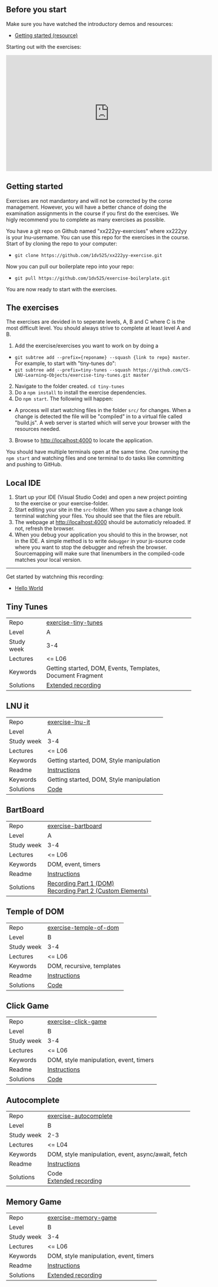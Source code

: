 ## Before you start
Make sure you have watched the introductory demos and resources:

* [Getting started (resource)](https://coursepress.lnu.se/kurs/introduction-to-web-programming/getting-started/)


Starting out with the exercises:
<iframe width="560" height="315" src="https://www.youtube.com/embed/2l8EpHhPDOk" frameborder="0" allow="autoplay; encrypted-media" allowfullscreen></iframe>

## Getting started
Exercises are not mandantory and will not be corrected by the corse management. However, you will have a better chance of doing the examination assignments in the course if you first do the exercises. We higly recommend you to complete as many exercises as possible.

You have a git repo on Github named "xx222yy-exercises" where xx222yy is your lnu-username. You can use this repo for the exercises in the course. Start of by cloning the repo to your computer:
* `git clone https://github.com/1dv525/xx222yy-exercise.git`

Now you can pull our boilerplate repo into your repo:
* `git pull https://github.com/1dv525/exercise-boilerplate.git`

You are now ready to start with the exercises.

## The exercises

The exercises are devided in to seperate levels, A, B and C where C is the most difficult level. You should always strive to complete at least level A and B.

1. Add the exercise/exercises you want to work on by doing a 
 * `git subtree add --prefix={reponame} --squash {link to repo} master`. For example, to start with "tiny-tunes do": 
 * `git subtree add --prefix=tiny-tunes --squash https://github.com/CS-LNU-Learning-Objects/exercise-tiny-tunes.git master`
2. Navigate to the folder created. `cd tiny-tunes`
3. Do a `npm install` to install the exercise dependencies. 
2. Do `npm start`. The following will happen:
  * A process will start watching files in the folder `src/` for changes. When a change is detected the file will be "compiled" in to a virtual file called "build.js". A web server is started which will serve your browser with the resources needed.
3. Browse to [http://localhost:4000](http://localhost:4000) to locate the application.

You should have multiple terminals open at the same time. One running the `npm start` and watching files and one terminal to do tasks like committing and pushing to GitHub. 

## Local IDE
1. Start up your IDE (Visual Studio Code) and open a new project pointing to the exercise or your exercise-folder. 
2. Start editing your site in the `src`-folder. When you save a change look terminal watching your files. You should see that the files are rebuilt. 
3. The webpage at [http://localhost:4000](http://localhost:4000) should be automaticly reloaded. If not, refresh the browser.
4. When you debug your application you should to this in the browser, not in the IDE. A simple method is to write `debugger` in your js-source code where you want to stop the debugger and refresh the browser. Sourcemapping will make sure that linenumbers in the compiled-code matches your local version.


***
Get started by watchning this recording:
- [Hello World](https://youtu.be/6hulSdvn3Mg)


## Tiny Tunes
|  |  |
| ------------- | ------------- |
|  Repo | [exercise-tiny-tunes](https://github.com/CS-LNU-Learning-Objects/exercise-tiny-tunes) |
| Level  | A  |
| Study week  | 3-4 |
| Lectures| <= L06 |
| Keywords| Getting started, DOM, Events, Templates, Document Fragment|
| Solutions| [Extended recording](https://youtu.be/62MHJjvvur4) |

## LNU it
|  |  |
| ------------- | ------------- |
|  Repo | [exercise-lnu-it](https://github.com/CS-LNU-Learning-Objects/exercise-lnu-it) |
| Level  | A  |
| Study week  | 3-4 |
| Lectures| <= L06 |
| Keywords| Getting started, DOM, Style manipulation|
| Readme | [Instructions](https://github.com/CS-LNU-Learning-Objects/client-side-javascript-exercise/blob/lnu-it/exercise/lnu-it/README.md)|
| Keywords| Getting started, DOM, Style manipulation|
|Solutions| [Code](https://github.com/CS-LNU-Learning-Objects/exercise-lnu-it/tree/solution)|

## BartBoard
|  |  |
| ------------- | ------------- |
|  Repo | [exercise-bartboard](https://github.com/CS-LNU-Learning-Objects/exercise-bartboard) |
| Level  | A  |
| Study week  | 3-4 |
| Lectures| <= L06 |
| Keywords| DOM, event, timers|
| Readme | [Instructions](https://github.com/CS-LNU-Learning-Objects/exercise-bartboard/blob/master/README.md)|
| Solutions | [Recording Part 1 (DOM)](https://youtu.be/jBLruMu5pOs)<br>[Recording Part 2 (Custom Elements)](https://youtu.be/7fAUyQJsOLQ)|


## Temple of DOM
|  |  |
| ------------- | ------------- |
|  Repo | [exercise-temple-of-dom](https://github.com/CS-LNU-Learning-Objects/exercise-temple-of-dom) |
| Level  | B  |
| Study week  | 3-4 |
| Lectures| <= L06 |
| Keywords| DOM, recursive, templates|
| Readme | [Instructions](https://github.com/CS-LNU-Learning-Objects/exercise-temple-of-dom/blob/master/README.md)|
| Solutions | [Code](https://github.com/CS-LNU-Learning-Objects/exercise-temple-of-dom/tree/solution) |

## Click Game
|  |  |
| ------------- | ------------- |
|  Repo | [exercise-click-game](https://github.com/CS-LNU-Learning-Objects/exercise-click-game) |
| Level  | B  |
| Study week  | 3-4 |
| Lectures| <= L06 |
| Keywords| DOM, style manipulation, event, timers|
| Readme | [Instructions](https://github.com/CS-LNU-Learning-Objects/exercise-click-game/blob/master/README.md)|
| Solutions| [Code](https://github.com/CS-LNU-Learning-Objects/exercise-click-game/tree/solution) |

## Autocomplete
|  |  |
| ------------- | ------------- |
|  Repo | [exercise-autocomplete](https://github.com/CS-LNU-Learning-Objects/exercise-autocomplete) |
| Level  | B  |
| Study week  | 2-3 |
| Lectures| <= L04 |
| Keywords| DOM, style manipulation, event, async/await, fetch|
| Readme | [Instructions](https://github.com/CS-LNU-Learning-Objects/exercise-autocomplete/blob/master/README.md)|
| Solutions | Code<br>[Extended recording](https://youtu.be/akFlBJh5J1U)|

## Memory Game
|  |  |
| ------------- | ------------- |
|  Repo | [exercise-memory-game](https://github.com/CS-LNU-Learning-Objects/exercise-memory-game) |
| Level  | B  |
| Study week  | 3-4 |
| Lectures| <= L06 |
| Keywords| DOM, style manipulation, event, timers|
| Readme | [Instructions](https://github.com/CS-LNU-Learning-Objects/exercise-memory-game/blob/master/README.md)|
| Solutions | [Extended recording](https://youtu.be/8Mt0Buk3rK0)|
